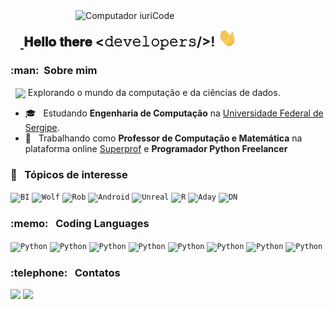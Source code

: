 <img src="https://raw.githubusercontent.com/MicaelliMedeiros/micaellimedeiros/master/image/computer-illustration.png" min-width="400px" max-width="400px" width="400px" align="right" alt="Computador iuriCode">
<p align="left">
<h2><a id="user-content--𝐇𝐞𝐥𝐥𝐨-𝐭𝐡𝐞𝐫𝐞-𝐟𝐞𝐥𝐥𝐨𝐰-𝚍𝚎𝚟𝚎𝚕𝚘𝚙𝚎𝚛𝚜-" class="anchor" aria-hidden="true" href="#-𝐇𝐞𝐥𝐥𝐨-𝐭𝐡𝐞𝐫𝐞-𝐟𝐞𝐥𝐥𝐨𝐰-𝚍𝚎𝚟𝚎𝚕𝚘𝚙𝚎𝚛𝚜-">
<svg class="octicon octicon-link" viewBox="0 0 16 16" version="1.1" width="16" height="16" aria-hidden="true">
</svg>
</a> 
<strong>𝐇𝐞𝐥𝐥𝐨 𝐭𝐡𝐞𝐫𝐞 &lt;𝚍𝚎𝚟𝚎𝚕𝚘𝚙𝚎𝚛𝚜/&gt;! </strong>
<img src="https://github.com/ABSphreak/ABSphreak/raw/master/gifs/Hi.gif" width="30px" style="max-width:100%;"></a></h2>
</p>
<p align="left"> 
  <h3> :man: &nbsp;Sobre mim </h3>

&nbsp;  <a href="#" alt="Dados">
<img src="https://www.globaltec.com.br/wp-content/uploads/2021/01/5ab1a21aaafa93397c0d6eedcb24731e-computer-laptop-icon-by-vexels.png" width="30px" align='center'></a> Explorando o mundo da computação e da ciências de dados.
- 🎓 &nbsp; Estudando **Engenharia de Computação** na <a href="https://www.ufs.br">Universidade Federal de Sergipe</a>.
- 💼 &nbsp; Trabalhando como **Professor de Computação e Matemática** na plataforma online <a href="https://www.superprof.com.br/">Superprof</a> e **Programador Python Freelancer**

</p>
<h3> 🤔 &nbsp; Tópicos de interesse </h3>

  <code><img height="25" src="https://img.shields.io/badge/-Power%20BI-171615?style=plastic&logo=Power%20BI" style="borderRadius=9000px 30px;" alt="BI"/></code>
  <code><img height="25" src="https://img.shields.io/badge/-Wolfram%20Alpha-171615?style=plastic&labelColor=171615&logo=Wolfram&logoColor=red" alt="Wolf"/></code>
  <code><img height="25" src="https://img.shields.io/badge/-Robotics-171615?style=plastic&labelColor=171615&logo=Instructables&logoColor=yellow&logoWidth=40)" alt="Rob"/></code>
    <code><img height="25" src="https://img.shields.io/badge/-Mobile%20Dev.-171615?style=plastic&labelColor=171615&logo=Android" alt="Android"/></code>
    <code><img height="25" src="https://img.shields.io/badge/-Game%20Dev.-171615?style=plastic&labelColor=171615&logo=Unreal%20Engine" alt="Unreal"/></code>
    <code><img height="25" src="https://img.shields.io/badge/-R-171615?style=plastic&labelColor=171615&logo=R&logoColor=blue" alt="R"/></code>
    <code><img height="25" src="https://img.shields.io/badge/-Hackaday-171615?style=plastic&labelColor=171615&logo=Hackaday" alt="Aday"/></code>
    <code><img height="25" src="https://img.shields.io/badge/-Design%20Patterns-171615?style=plastic&labelColor=171615&logo=Designer%20News" alt="DN"/></code>
<h3> :memo: &nbsp; Coding Languages </h3>

   <code><img height="25" src="https://img.shields.io/badge/-Python-171615?style=plastic&labelColor=171615&logo=Python" alt="Python"/></code>
   <code><img height="25" src="https://img.shields.io/badge/-Javascript-171615?style=plastic&labelColor=171615&logo=Javascript" alt="Python"/></code>
   <code><img height="25" src="https://img.shields.io/badge/-Java-171615?style=plastic&labelColor=171615&logo=Java" alt="Python"/></code>
   <code><img height="25" src="https://img.shields.io/badge/-HTML5-171615?style=plastic&labelColor=171615&logo=HTML5" alt="Python"/></code>
   <code><img height="25" src="https://img.shields.io/badge/-CSharp-171615?style=plastic&labelColor=171615&logo=C%20Sharp" alt="Python"/></code>
   <code><img height="25" src="https://img.shields.io/badge/-C-171615?style=plastic&logo=C&logoColor=blue" alt="Python"/></code>
   <code><img height="25" src="https://img.shields.io/badge/-Delphi-171615?style=plastic&logo=Delphi&logoColor=red" alt="Python"/></code>
   <code><img height="25" src="https://img.shields.io/badge/-VBA-171615?style=plastic&logo=Microsoft%20Excel" alt="Python"/></code>


<p align="left">
  <h3> :telephone: &nbsp; Contatos</h3>
</p>
<p align="left">
  <a href="mailto:eduardo92005@gmail.com" alt="Gmail">
  <img height=30 src="https://img.shields.io/badge/-Gmail-FF0000?style=flat-square&labelColor=FF0000&logo=gmail&logoColor=white&link=eduardo92005@gmail.com" /></a>

  <a href="https://www.linkedin.com/in/carlos-eduardo-silva-4a5b59204/" alt="Linkedin">
  <img height=30 src="https://img.shields.io/badge/-Linkedin-0e76a8?style=flat-square&logo=Linkedin&logoColor=white&link=https://www.linkedin.com/in/carlos-eduardo-silva-4a5b59204/" /></a>

</p>  

